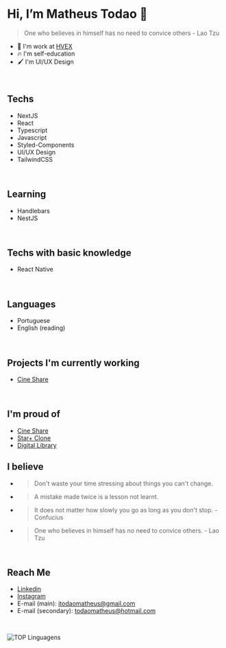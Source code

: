 # Hi, I’m Matheus Todao 👋
> One who believes in himself has no need to convice others - Lao Tzu
- 🥇 I'm work at [HVEX](https://hvex.com.br)
- 🔥 I'm self-education
- 🖌️ I'm UI/UX Design
<br />

## Techs
- NextJS
- React
- Typescript
- Javascript
- Styled-Components
- UI/UX Design
- TailwindCSS

<br />

## Learning
- Handlebars
- NestJS

<br />

## Techs with basic knowledge
- React Native

<br />

## Languages
- Portuguese
- English (reading)

<br />

## Projects I'm currently working
- [Cine Share](https://github.com/matheustodao/cine-share)

<br />

## I'm proud of
- [Cine Share](https://github.com/matheustodao/cine-share)
- [Star+ Clone](https://github.com/matheustodao/star-plus-clone)
- [Digital Library](https://github.com/matheustodao/digital-library)

## I believe
- > Don't waste your time stressing about things you can't change.
- > A mistake made twice is a lesson not learnt.
- > It does not matter how slowly you go as long as you don't stop. - Confucius
- > One who believes in himself has no need to convice others. - Lao Tzu

<br />

## Reach Me
- [Linkedin](https://linkedin.com/in/matheustodao)
- [Instagram](https://instagram.com/matheustodao)
- E-mail (main): itodaomatheus@gmail.com
- E-mail (secondary): todaomatheus@hotmail.com

<br />

![TOP Linguagens](https://github-readme-stats.vercel.app/api/top-langs/?username=matheustodao&layout=compact&theme=dracula)
